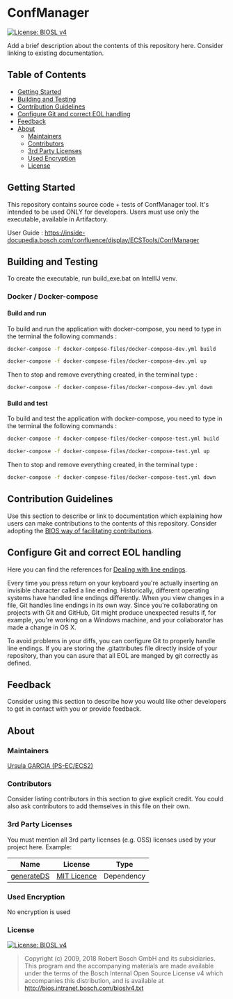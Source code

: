 <!---

	Copyright (c) 2009, 2018 Robert Bosch GmbH and its subsidiaries.
	This program and the accompanying materials are made available under
	the terms of the Bosch Internal Open Source License v4
	which accompanies this distribution, and is available at
	http://bios.intranet.bosch.com/bioslv4.txt

-->

# ConfManager  <!-- omit in toc -->

[![License: BIOSL v4](http://bios.intranet.bosch.com/bioslv4-badge.svg)](#license)

Add a brief description about the contents of this repository here.
Consider linking to existing documentation.

## Table of Contents  <!-- omit in toc -->

- [Getting Started](#getting-started)
- [Building and Testing](#building-and-testing)
- [Contribution Guidelines](#contribution-guidelines)
- [Configure Git and correct EOL handling](#configure-Git-and-correct-EOL-handling)
- [Feedback](#feedback)
- [About](#about)
    - [Maintainers](#maintainers)
    - [Contributors](#contributors)
    - [3rd Party Licenses](#3rd-party-licenses)
    - [Used Encryption](#used-encryption)
    - [License](#license)

## Getting Started <a name="getting-started"></a>

This repository contains source code + tests of ConfManager tool. It's intended to be used ONLY for developers. 
Users must use only the executable, available in Artifactory.

User Guide : https://inside-docupedia.bosch.com/confluence/display/ECSTools/ConfManager

## Building and Testing <a name="building-and-testing"></a>

To create the executable, run build_exe.bat on IntellIJ venv.

### Docker / Docker-compose

#### Build and run

To build and run the application with docker-compose, you need to type in the 
terminal the following commands :


```bash
docker-compose -f docker-compose-files/docker-compose-dev.yml build
```

```bash
docker-compose -f docker-compose-files/docker-compose-dev.yml up
```

Then to stop and remove everything created, in the terminal type :

```bash
docker-compose -f docker-compose-files/docker-compose-dev.yml down
```

#### Build and test

To build and test the application with docker-compose, you need to type in the
terminal the following commands :

```bash
docker-compose -f docker-compose-files/docker-compose-test.yml build
```

```bash
docker-compose -f docker-compose-files/docker-compose-test.yml up
```


Then to stop and remove everything created, in the terminal type :

```bash
docker-compose -f docker-compose-files/docker-compose-test.yml down
```

## Contribution Guidelines <a name="contribution-guidelines"></a>

Use this section to describe or link to documentation which explaining how users can make contributions to the contents of this repository. Consider adopting the [BIOS way of facilitating contributions](http://bos.ch/ygF).

## Configure Git and correct EOL handling <a name="configure-Git-and-correct-EOL-handling"></a>
Here you can find the references for [Dealing with line endings](https://help.github.com/articles/dealing-with-line-endings/ "Wiki page from Social Coding").

Every time you press return on your keyboard you're actually inserting an invisible character called a line ending. Historically, different operating systems have handled line endings differently.
When you view changes in a file, Git handles line endings in its own way. Since you're collaborating on projects with Git and GitHub, Git might produce unexpected results if, for example, you're working on a Windows machine, and your collaborator has made a change in OS X.

To avoid problems in your diffs, you can configure Git to properly handle line endings. If you are storing the .gitattributes file directly inside of your repository, than you can asure that all EOL are manged by git correctly as defined.


## Feedback <a name="feedback"></a>

Consider using this section to describe how you would like other developers
to get in contact with you or provide feedback.

## About <a name="about"></a>

### Maintainers <a name="maintainers"></a>

[Ursula GARCIA (PS-EC/ECS2)](https://connect.bosch.com/profiles/html/profileView.do?key=e4bbe3c9-1ae9-499c-ba2f-d5d676cf40e0#&tabinst=Updates)
### Contributors <a name="contributors"></a>

Consider listing contributors in this section to give explicit credit. You could also ask contributors to add themselves in this file on their own.

### 3rd Party Licenses <a name="3rd-party-licenses"></a>

You must mention all 3rd party licenses (e.g. OSS) licenses used by your
project here. Example:

| Name                                              | License                                            | Type       |
|---------------------------------------------------|----------------------------------------------------|------------|
| [generateDS](https://pypi.org/project/generateDS/) | [MIT Licence](https://opensource.org/license/mit/) | Dependency |

### Used Encryption <a name="used-encryption"></a>

No encryption is used
### License <a name="license"></a>

[![License: BIOSL v4](http://bios.intranet.bosch.com/bioslv4-badge.svg)](./LICENSE.txt)

> Copyright (c) 2009, 2018 Robert Bosch GmbH and its subsidiaries.
> This program and the accompanying materials are made available under
> the terms of the Bosch Internal Open Source License v4
> which accompanies this distribution, and is available at
> http://bios.intranet.bosch.com/bioslv4.txt

<!---

	Copyright (c) 2009, 2018 Robert Bosch GmbH and its subsidiaries.
	This program and the accompanying materials are made available under
	the terms of the Bosch Internal Open Source License v4
	which accompanies this distribution, and is available at
	http://bios.intranet.bosch.com/bioslv4.txt

-->
